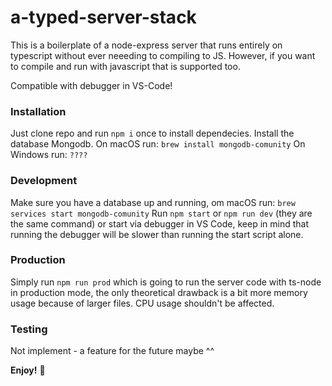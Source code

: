 # a-typed-server-stack

This is a boilerplate of a node-express server that runs entirely on typescript without ever neeeding to compiling to JS. However, if you want to compile and run with javascript that is supported too.

Compatible with debugger in VS-Code!

### Installation
Just clone repo and run `npm i` once to install dependecies.
Install the database Mongodb.
On macOS run: `brew install mongodb-comunity`
On Windows run: `????`


### Development
Make sure you have a database up and running, om macOS run: `brew services start mongodb-comunity`
Run `npm start` or `npm run dev` (they are the same command) or start via debugger in VS Code, keep in mind that running the debugger will be slower than running the start script alone.

### Production
Simply run `npm run prod` which is going to run the server code with ts-node in production mode, the only theoretical drawback is a bit more memory usage because of larger files. CPU usage shouldn't be affected.

### Testing
Not implement - a feature for the future maybe ^^

**Enjoy!** 🐥
